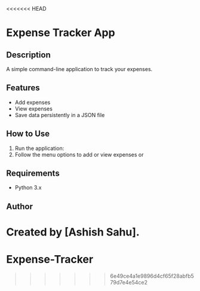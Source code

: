 <<<<<<< HEAD
# Expense Tracker App

## Description
A simple command-line application to track your expenses.

## Features
- Add expenses
- View expenses
- Save data persistently in a JSON file

## How to Use
1. Run the application:
2. Follow the menu options to add or view expenses or

## Requirements
- Python 3.x

## Author
Created by [Ashish Sahu].
=======
# Expense-Tracker
>>>>>>> 6e49ce4a1e9896d4cf65f28abfb579d7e4e54ce2
